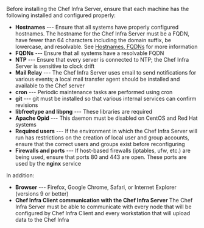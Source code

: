 Before installing the Chef Infra Server, ensure that each machine has
the following installed and configured properly:

-   **Hostnames** --- Ensure that all systems have properly configured
    hostnames. The hostname for the Chef Infra Server must be a FQDN,
    have fewer than 64 characters including the domain suffix, be
    lowercase, and resolvable. See [Hostnames,
    FQDNs](/install_server_pre.html#hostnames) for more information
-   **FQDNs** --- Ensure that all systems have a resolvable FQDN
-   **NTP** --- Ensure that every server is connected to NTP; the Chef
    Infra Server is sensitive to clock drift
-   **Mail Relay** --- The Chef Infra Server uses email to send
    notifications for various events; a local mail transfer agent should
    be installed and available to the Chef server
-   **cron** --- Periodic maintenance tasks are performed using cron
-   **git** --- git must be installed so that various internal services
    can confirm revisions
-   **libfreetype and libpng** --- These libraries are required
-   **Apache Qpid** --- This daemon must be disabled on CentOS and Red
    Hat systems
-   **Required users** --- If the environment in which the Chef Infra
    Server will run has restrictions on the creation of local user and
    group accounts, ensure that the correct users and groups exist
    before reconfiguring
-   **Firewalls and ports** --- If host-based firewalls (iptables, ufw,
    etc.) are being used, ensure that ports 80 and 443 are open. These
    ports are used by the **nginx** service

In addition:

-   **Browser** --- Firefox, Google Chrome, Safari, or Internet Explorer
    (versions 9 or better)
-   **Chef Infra Client communication with the Chef Infra Server** The
    Chef Infra Server must be able to communicate with every node that
    will be configured by Chef Infra Client and every workstation that
    will upload data to the Chef Infra